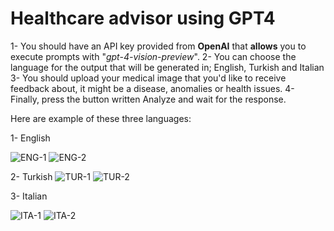 # Healthcare advisor using GPT4

1- You should have an API key provided from **OpenAI** that **allows** you to execute prompts with "_gpt-4-vision-preview_".
2- You can choose the language for the output that will be generated in; English, Turkish and Italian
3- You should upload your medical image that you'd like to receive feedback about, it might be a disease, anomalies or health issues.
4- Finally, press the button written Analyze and wait for the response.

Here are example of these three languages:

1- English

![ENG-1](https://github.com/enesbasbug/healthcare_advisor_using_images_and_gpt4/blob/master/images/e1.png)
![ENG-2](https://github.com/enesbasbug/healthcare_advisor_using_images_and_gpt4/blob/master/images/e2.png)

2- Turkish
![TUR-1](https://github.com/enesbasbug/healthcare_advisor_using_images_and_gpt4/blob/master/images/t1.png)
![TUR-2](https://github.com/enesbasbug/healthcare_advisor_using_images_and_gpt4/blob/master/images/t2.png)

3- Italian

![ITA-1](https://github.com/enesbasbug/healthcare_advisor_using_images_and_gpt4/blob/master/images/i1.png)
![ITA-2](https://github.com/enesbasbug/healthcare_advisor_using_images_and_gpt4/blob/master/images/i2.png)
